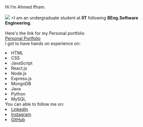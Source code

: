 Hi I’m Ahmed Ifham. 
<br>
<br>
<img src="https://ifham212.github.io/assets/img/about.png">
<I am an undergraduate student at <b>IIT</b> following <b> BEng.Software Engineering</b>.
<br><br>Here's the link for my Personal portfolio <br>
<a href="https://ifham212.github.io/"> Personal Portfolio </a>
<br>I got to have hands on experience on:
<li>HTML
<li>CSS
<li>JavaScript
<li>React.js
<li>Node.js
<li>Express.js
<li>MongoDB
<li>Java
<li>Python
<li>MySQL
<br> You can able to follow me on:
<li><a href=
"https://www.linkedin.com/in/ahmed-ifham-2554a11a5">LinkedIn</a>
<li><a href=
"https://www.instagram.com/ifham21/?hl=en">Instagram</a>
<li><a href=
"https://github.com/ifham212">GitHub</a>
